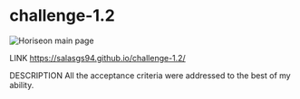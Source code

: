 # challenge-1.2

![Horiseon main page](https://user-images.githubusercontent.com/126364708/223891910-209977b1-2881-4383-9df8-0925936c84fa.jpg)

LINK
https://salasgs94.github.io/challenge-1.2/

DESCRIPTION
All the acceptance criteria were addressed to the best of my ability.
